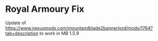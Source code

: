 # Royal Armoury Fix

Update of https://www.nexusmods.com/mountandblade2bannerlord/mods/1764?tab=description to work in MB 1.5.9
